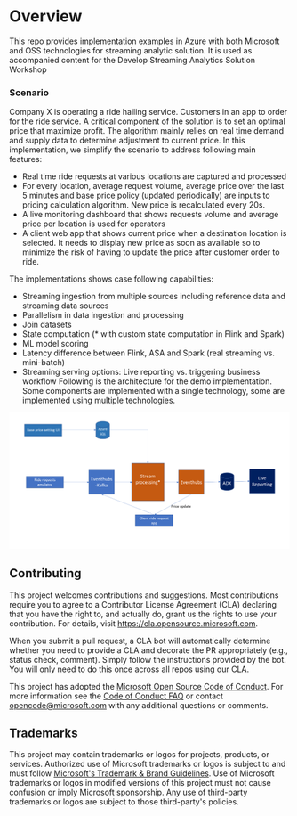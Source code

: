 # Overview
This repo provides implementation examples in Azure with both Microsoft and OSS technologies for streaming analytic solution.
It is used as accompanied content for the Develop Streaming Analytics Solution Workshop
### Scenario
Company X is operating a ride hailing service. Customers in an app to order for the ride service. A critical component of the solution is to set an optimal price that maximize profit. The algorithm mainly relies on real time demand and supply data to determine adjustment to current price. 
In this implementation, we simplify the scenario to address following main features:
-	Real time ride requests at various locations are captured and processed
-	For every location, average request volume, average price over the last 5 minutes and base price policy (updated periodically) are inputs to pricing calculation algorithm. New price is recalculated every 20s.
-	A live monitoring dashboard that shows requests volume and average price per location is used for operators
-	A client web app that shows current price when a destination location is selected. It needs to display new price as soon as available so to minimize the risk of having to update the price after customer order to ride. 

The implementations shows case following capabilities:
-	Streaming ingestion from multiple sources including reference data and streaming data sources
-	Parallelism in data ingestion and processing
-	Join datasets
-	State computation (* with custom state computation in Flink and Spark)
-	ML model scoring 
-	Latency difference between Flink, ASA and Spark (real streaming vs. mini-batch)
-	Streaming serving options: Live reporting vs. triggering business workflow
Following is the architecture for the demo implementation. Some components are implemented with a single technology, some are implemented using multiple technologies.

![Architecture](./media/architecture1.png)

## Contributing

This project welcomes contributions and suggestions.  Most contributions require you to agree to a
Contributor License Agreement (CLA) declaring that you have the right to, and actually do, grant us
the rights to use your contribution. For details, visit https://cla.opensource.microsoft.com.

When you submit a pull request, a CLA bot will automatically determine whether you need to provide
a CLA and decorate the PR appropriately (e.g., status check, comment). Simply follow the instructions
provided by the bot. You will only need to do this once across all repos using our CLA.

This project has adopted the [Microsoft Open Source Code of Conduct](https://opensource.microsoft.com/codeofconduct/).
For more information see the [Code of Conduct FAQ](https://opensource.microsoft.com/codeofconduct/faq/) or
contact [opencode@microsoft.com](mailto:opencode@microsoft.com) with any additional questions or comments.

## Trademarks

This project may contain trademarks or logos for projects, products, or services. Authorized use of Microsoft 
trademarks or logos is subject to and must follow 
[Microsoft's Trademark & Brand Guidelines](https://www.microsoft.com/en-us/legal/intellectualproperty/trademarks/usage/general).
Use of Microsoft trademarks or logos in modified versions of this project must not cause confusion or imply Microsoft sponsorship.
Any use of third-party trademarks or logos are subject to those third-party's policies.
